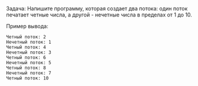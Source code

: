 Задача: Напишите программу, которая создает два потока: один поток печатает четные числа, а другой - нечетные числа в пределах от 1 до 10.

Пример вывода:

    Четный поток: 2
    Нечетный поток: 1
    Четный поток: 4
    Нечетный поток: 3
    Четный поток: 6
    Нечетный поток: 5
    Четный поток: 8
    Нечетный поток: 7
    Четный поток: 10